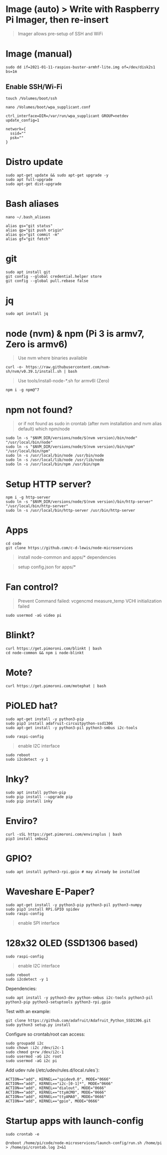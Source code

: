 # Image (auto) > Write with Raspberry Pi Imager, then re-insert
>Imager allows pre-setup of SSH and WiFi

# Image (manual)
```
sudo dd if=2021-01-11-raspios-buster-armhf-lite.img of=/dev/disk2s1 bs=1m
```

## Enable SSH/Wi-Fi
```
touch /Volumes/boot/ssh
```
```
nano /Volumes/boot/wpa_supplicant.conf
```
  ```
  ctrl_interface=DIR=/var/run/wpa_supplicant GROUP=netdev
  update_config=1

  network={
    ssid=""
    psk=""
  }
  ```

# Distro update
```
sudo apt-get update && sudo apt-get upgrade -y
sudo apt full-upgrade
sudo apt-get dist-upgrade
```

# Bash aliases
```
nano ~/.bash_aliases
```
  ```
  alias gs="git status"
  alias gp="git push origin"
  alias gc="git commit -m"
  alias gf="git fetch"
  ```

# git
```
sudo apt install git
git config --global credential.helper store
git config --global pull.rebase false
```

# jq
```
sudo apt install jq
```

# node (nvm) & npm (Pi 3 is armv7, Zero is armv6)
> Use nvm where binaries available
```
curl -o- https://raw.githubusercontent.com/nvm-sh/nvm/v0.39.1/install.sh | bash
```
> Use tools/install-node-*.sh for armv6l (Zero)
```
npm i -g npm@^7
```

# npm not found?
> or if not found as sudo in crontab (after nvm installation and nvm alias default)
> which npm/node
```
sudo ln -s "$NVM_DIR/versions/node/$(nvm version)/bin/node" "/usr/local/bin/node"
sudo ln -s "$NVM_DIR/versions/node/$(nvm version)/bin/npm" "/usr/local/bin/npm"
sudo ln -s /usr/local/bin/node /usr/bin/node
sudo ln -s /usr/local/lib/node /usr/lib/node
sudo ln -s /usr/local/bin/npm /usr/bin/npm
```

# Setup HTTP server?
```
npm i -g http-server
sudo ln -s "$NVM_DIR/versions/node/$(nvm version)/bin/http-server" "/usr/local/bin/http-server"
sudo ln -s /usr/local/bin/http-server /usr/bin/http-server
```

# Apps
```
cd code
git clone https://github.com/c-d-lewis/node-microservices
```
> install node-common and apps/* dependencies

> setup config.json for apps/*

# Fan control?
> Prevent  Command failed: vcgencmd measure_temp VCHI initialization failed
```
sudo usermod -aG video pi
```

# Blinkt?
```
curl https://get.pimoroni.com/blinkt | bash
cd node-common && npm i node-blinkt
```

# Mote?
```
curl https://get.pimoroni.com/motephat | bash
```

# PiOLED hat?
```
sudo apt-get install -y python3-pip
sudo pip3 install adafruit-circuitpython-ssd1306
sudo apt-get install -y python3-pil python3-smbus i2c-tools
```
```
sudo raspi-config
```
> enable I2C interface
```
sudo reboot
sudo i2cdetect -y 1
```

# Inky?
```
sudo apt install python-pip
sudo pip install --upgrade pip
sudo pip install inky
```

# Enviro?
```
curl -sSL https://get.pimoroni.com/enviroplus | bash
pip3 install smbus2
```

# GPIO?
```
sudo apt install python3-rpi.gpio # may already be installed
```

# Waveshare E-Paper?
```
sudo apt-get install -y python3-pip python3-pil python3-numpy
sudo pip3 install RPi.GPIO spidev
sudo raspi-config
```
> enable SPI interface

# 128x32 OLED (SSD1306 based)

```
sudo raspi-config
```
> enable I2C interface
```
sudo reboot
sudo i2cdetect -y 1
```
Dependencies:
```
sudo apt install -y python3-dev python-smbus i2c-tools python3-pil python3-pip python3-setuptools python3-rpi.gpio
```
Test with an example:
```
git clone https://github.com/adafruit/Adafruit_Python_SSD1306.git
sudo python3 setup.py install
```
Configure so crontab/root can access:
```
sudo groupadd i2c
sudo chown :i2c /dev/i2c-1
sudo chmod g+rw /dev/i2c-1
sudo usermod -aG i2c root
sudo usermod -aG i2c pi
```
Add udev rule (/etc/udev/rules.d/local.rules`):
```
ACTION=="add", KERNEL=="spidev0.0", MODE="0666"
ACTION=="add", KERNEL=="i2c-[0-1]*", MODE="0666"
ACTION=="add", KERNEL=="dialout", MODE="0666"
ACTION=="add", KERNEL=="ttyACM0", MODE="0666"
ACTION=="add", KERNEL=="ttyAMA0", MODE="0666"
ACTION=="add", KERNEL=="gpio", MODE="0666"
```

# Startup apps with launch-config
```
sudo crontab -e
```
  ```
  @reboot /home/pi/code/node-microservices/launch-config/run.sh /home/pi > /home/pi/crontab.log 2>&1
  ```
